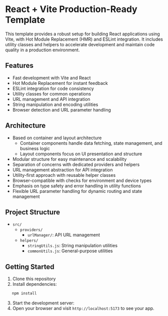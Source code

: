 # React + Vite Production-Ready Template

This template provides a robust setup for building React applications using Vite, with Hot Module Replacement (HMR) and ESLint integration. It includes utility classes and helpers to accelerate development and maintain code quality in a production environment.

## Features

- Fast development with Vite and React
- Hot Module Replacement for instant feedback
- ESLint integration for code consistency
- Utility classes for common operations
- URL management and API integration
- String manipulation and encoding utilities
- Browser detection and URL parameter handling

## Architecture

- Based on container and layout architecture
  - Container components handle data fetching, state management, and business logic
  - Layout components focus on UI presentation and structure
- Modular structure for easy maintenance and scalability
- Separation of concerns with dedicated providers and helpers
- URL management abstraction for API integration
- Utility-first approach with reusable helper classes
- Browser-compatible with checks for environment and device types
- Emphasis on type safety and error handling in utility functions
- Flexible URL parameter handling for dynamic routing and state management

## Project Structure

- `src/`
  - `providers/`
    - `urlManager/`: API URL management
  - `helpers/`
    - `stringUtils.js`: String manipulation utilities
    - `commonUtils.js`: General-purpose utilities

## Getting Started

1. Clone this repository
2. Install dependencies:

```bash
   npm install
```
3. Start the development server:
4. Open your browser and visit `http://localhost:5173` to see your app.